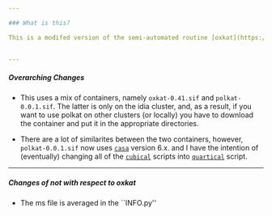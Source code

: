 ```yaml
--- 

### What is this?

This is a modifed version of the semi-automated routine [oxkat](https://github.com/IanHeywood/oxkat), that has been designed to make polarization calibration as hands-off as possible. I direct the reader to the original oxkat documentation for a more detailed description of the pipeline. Here I will highlight some key differences.


---
```

##### Overarching Changes

* This uses a mix of containers, namely `oxkat-0.41.sif` and `polkat-0.0.1.sif`. The latter is only on the idia cluster, and, as a result, if you want to use polkat on other clusters (or locally) you have to download the container and put it in the appropriate directories.

* There are a lot of similarites between the two containers, however, `polkat-0.0.1.sif` now uses [`casa`](https://casa.nrao.edu/) version 6.x. and I have the intention of (eventually) changing all of the [`cubical`](https://github.com/ratt-ru/CubiCal) scripts into [`quartical`](https://github.com/ratt-ru/CubiCal) script. 


---
##### Changes of not with respect to oxkat

* The ms file is averaged in the ``INFO.py''
